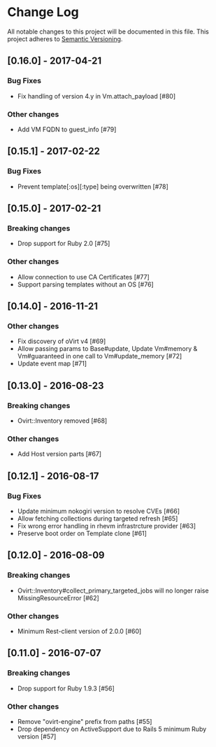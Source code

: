 # Change Log
All notable changes to this project will be documented in this file.
This project adheres to [Semantic Versioning](http://semver.org/).

## [0.16.0] - 2017-04-21
### Bug Fixes
- Fix handling of version 4.y in Vm.attach_payload [#80]

### Other changes
- Add VM FQDN to guest_info [#79]

## [0.15.1] - 2017-02-22
### Bug Fixes
- Prevent template[:os][:type] being overwritten [#78]

## [0.15.0] - 2017-02-21
### Breaking changes
- Drop support for Ruby 2.0 [#75]

### Other changes
- Allow connection to use CA Certificates [#77]
- Support parsing templates without an OS [#76]

## [0.14.0] - 2016-11-21
### Other changes
- Fix discovery of oVirt v4 [#69]
- Allow passing params to Base#update, Update Vm#memory & Vm#guaranteed in one call to Vm#update_memory [#72]
- Update event map [#71]

## [0.13.0] - 2016-08-23
### Breaking changes
- Ovirt::Inventory removed [#68]

### Other changes
- Add Host version parts [#67]

## [0.12.1] - 2016-08-17
### Bug Fixes
- Update minimum nokogiri version to resolve CVEs [#66]
- Allow fetching collections during targeted refresh [#65]
- Fix wrong error handling in rhevm infrastrcture provider [#63]
- Preserve boot order on Template clone [#61]

## [0.12.0] - 2016-08-09
### Breaking changes
- Ovirt::Inventory#collect_primary_targeted_jobs will no longer raise MissingResourceError [#62]

### Other changes
- Minimum Rest-client version of 2.0.0 [#60]

## [0.11.0] - 2016-07-07
### Breaking changes
- Drop support for Ruby 1.9.3 [#56]

### Other changes
- Remove "ovirt-engine" prefix from paths [#55]
- Drop dependency on ActiveSupport due to Rails 5 minimum Ruby version [#57]
